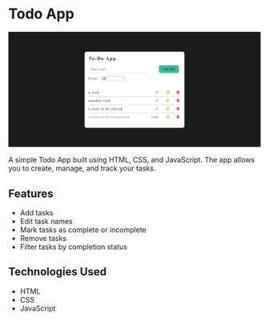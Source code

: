 # Todo App

![App with tasks](./images/todo-with-tasks.PNG)

A simple Todo App built using HTML, CSS, and JavaScript. The app allows you to create, manage, and track your tasks.

## Features

- Add tasks
- Edit task names
- Mark tasks as complete or incomplete
- Remove tasks
- Filter tasks by completion status

## Technologies Used

- HTML
- CSS
- JavaScript